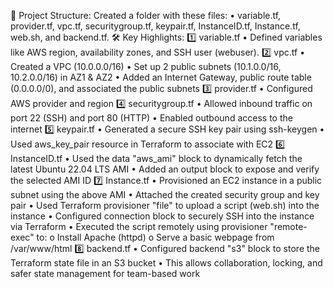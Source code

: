📁 Project Structure:
Created a folder with these files:
• variable.tf, provider.tf, vpc.tf, securitygroup.tf, keypair.tf, InstanceID.tf, Instance.tf, web.sh, and backend.tf.
🛠️ Key Highlights:
1️⃣ variable.tf
• Defined variables like AWS region, availability zones, and SSH user (webuser).
2️⃣ vpc.tf
• Created a VPC (10.0.0.0/16)
• Set up 2 public subnets (10.1.0.0/16, 10.2.0.0/16) in AZ1 & AZ2
• Added an Internet Gateway, public route table (0.0.0.0/0), and associated the public subnets
3️⃣ provider.tf
• Configured AWS provider and region
4️⃣ securitygroup.tf
• Allowed inbound traffic on port 22 (SSH) and port 80 (HTTP)
• Enabled outbound access to the internet
5️⃣ keypair.tf
• Generated a secure SSH key pair using ssh-keygen
• Used aws_key_pair resource in Terraform to associate with EC2
6️⃣ InstanceID.tf
• Used the data "aws_ami" block to dynamically fetch the latest Ubuntu 22.04 LTS AMI
• Added an output block to expose and verify the selected AMI ID
7️⃣ Instance.tf
• Provisioned an EC2 instance in a public subnet using the above AMI
• Attached the created security group and key pair
• Used Terraform provisioner "file" to upload a script (web.sh) into the instance
• Configured connection block to securely SSH into the instance via Terraform
• Executed the script remotely using provisioner "remote-exec" to:
o Install Apache (httpd)
o Serve a basic webpage from /var/www/html
8️⃣ backend.tf
• Configured backend "s3" block to store the Terraform state file in an S3 bucket
• This allows collaboration, locking, and safer state management for team-based work
